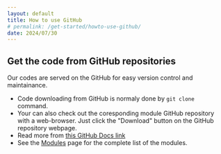 ```yaml
---
layout: default
title: How to use GitHub
# permalink: /get-started/howto-use-github/
date: 2024/07/30
---
```

##  Get the code from GitHub repositories

Our codes are served on the GitHub for easy version control and maintainance.
- Code downloading from GitHub is normaly done by `git clone` command.
- Your can also check out the coresponding module GitHub repository with a web-browser. Just click the "Download" button on the GitHub repository webpage.
- Read more from [this GitHub Docs link](https://docs.github.com/en/get-started/using-git)
- See the [Modules](/modules/) page for the complete list of the modules.